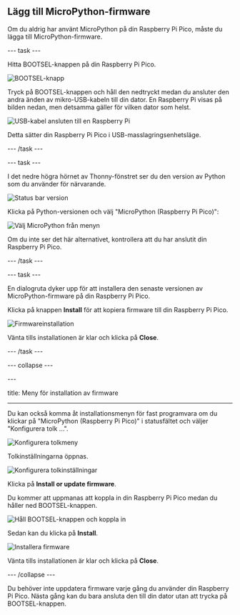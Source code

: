 ## Lägg till MicroPython-firmware

Om du aldrig har använt MicroPython på din Raspberry Pi Pico, måste du lägga till MicroPython-firmware.

\--- task ---

Hitta BOOTSEL-knappen på din Raspberry Pi Pico.

![BOOTSEL-knapp](images/Pico-bootsel.png)

Tryck på BOOTSEL-knappen och håll den nedtryckt medan du ansluter den andra änden av mikro-USB-kabeln till din dator. En Raspberry Pi visas på bilden nedan, men detsamma gäller för vilken dator som helst.

![USB-kabel ansluten till en Raspberry Pi](images/Pico-Raspberry-Pi-4-Plug.png)

Detta sätter din Raspberry Pi Pico i USB-masslagringsenhetsläge.

\--- /task ---

\--- task ---

I det nedre högra hörnet av Thonny-fönstret ser du den version av Python som du använder för närvarande.

![Status bar version](images/thonny-status-bar-version.png)

Klicka på Python-versionen och välj "MicroPython (Raspberry Pi Pico)":

![Välj MicroPython från menyn](images/thonny-micropython-pico-menu.png)

Om du inte ser det här alternativet, kontrollera att du har anslutit din Raspberry Pi Pico.

\--- /task ---

\--- task ---

En dialogruta dyker upp för att installera den senaste versionen av MicroPython-firmware på din Raspberry Pi Pico.

Klicka på knappen **Install** för att kopiera firmware till din Raspberry Pi Pico.

![Firmwareinstallation](images/thonny-install-micropython-pico.png)

Vänta tills installationen är klar och klicka på **Close**.

\--- /task ---

\--- collapse ---

---&#x20;

title: Meny för installation av firmware

---

Du kan också komma åt installationsmenyn för fast programvara om du klickar på "MicroPython (Raspberry Pi Pico)" i statusfältet och väljer "Konfigurera tolk ...".

![Konfigurera tolkmeny](images/thonny-configure-interpreter.png)

Tolkinställningarna öppnas.

![Konfigurera tolkinställningar](images/thonny-interpreter-settings.png)

Klicka på **Install or update firmware**.

Du kommer att uppmanas att koppla in din Raspberry Pi Pico medan du håller ned BOOTSEL-knappen.

![Håll BOOTSEL-knappen och koppla in](images/thonny-bootsel.png)

Sedan kan du klicka på **Install**.

![Installera firmware](images/thonny-firmware-install.png)

Vänta tills installationen är klar och klicka på **Close**.

\--- /collapse ---

Du behöver inte uppdatera firmware varje gång du använder din Raspberry Pi Pico. Nästa gång kan du bara ansluta den till din dator utan att trycka på BOOTSEL-knappen.
